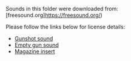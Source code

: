 Sounds in this folder were downloaded from: [freesound.org]https://freesound.org/)

Please follow the links below for license details:
- [Gunshot sound](https://freesound.org/people/Brokenphono/sounds/344142/)
- [Empty gun sound](https://freesound.org/people/KlawyKogut/sounds/154934/)
- [Magazine insert](https://freesound.org/people/Pjkasinski3/sounds/171614/)
